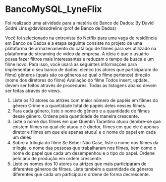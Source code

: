 # BancoMySQL_LyneFlix

Foi realizado uma atividade para a matéria de Banco de Dados:
By David Sodré Lins @davidsodrelins (prof de Banco de Dados)

Você foi selecionado na entrevista do Netflix para uma vaga de residência em Banco de Dados e a
etapa seguinte consiste no projeto de uma plataforma de armazenamento do catálogo de filmes para
ser utilizado na plataforma de streaming de vídeo da empresa. A ideia é que o usuário possa fazer
filtros mais interessantes e reduzam o tempo de busca e um filme novo. Para isso, você usará as
seguintes informações para implementar o seu banco de dados:
elenco (os atores que participaram do filme)
gêneros (quais são os gêneros ao qual o filme pertence)
direção (nome dos diretores do filme)
Avaliação do filme
Todos insert, update, devem ser feitos através de procedures.
Todas as listagens abaixo devem ser feitas através de views.
1. Liste os 10 atores ou atrizes com maior número de papéis em filmes do gênero Crime e a
quantidade total de papéis deles nesses filmes.
2. Para cada gênero, liste o nome do gênero e a quantidade de filmes desse gênero. Ordene pela
quantidade de maneira crescente.
3. Liste o nome dos filmes em que Quentin Tarantino atuou (lembre-se que existem filmes no qual
ele atuou e é diretor, filmes em que ele é apenas diretor e filmes em que ele apenas atuou) e o nome
do papel em cada um deles.
4. Sobre a trilogia do filme Se Beber Não Case, liste o nome dos filmes da trilogia, o nome das
pessoas que trabalharam nos filmes, bem como o nome do papel que cada um desempenhou e o
tipo do papel. Ordene pelo ano de produção em ordem crescente.
5. Liste os nomes dos 10 atores ou atrizes que mais participaram de diferentes gêneros de filmes.
Liste também a quantidade de gêneros diferentes que cada um participou e ordene de forma
decrescente.

